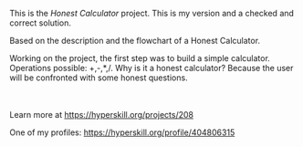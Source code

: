 This is the *Honest Calculator* project. This is my version and a checked and correct solution.


<p>Based on the description and the flowchart of a Honest Calculator.</p>

<p>Working on the project, the first step was to build a simple calculator. Operations possible: +,-,*,/. Why is it a honest calculator? Because the user will be confronted with some honest questions.</p>
<br/>
<br/>Learn more at <a href="https://hyperskill.org/projects/208?utm_source=ide&utm_medium=ide&utm_campaign=ide&utm_content=project-card">https://hyperskill.org/projects/208</a>

One of my profiles: https://hyperskill.org/profile/404806315
